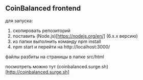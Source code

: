 ## CoinBalanced frontend

для запуска:

1. скопировать репозиторий
2. поставить (Node.js)[https://nodejs.org/en/] (6.x.x версию)
3. из папки выполнить команду npm install
4. npm start и перейти на http://localhost:3000/


файлы разбиты на страницы в папке src/html

посмотреть можно тут (coinbalanced.surge.sh)[http://coinbalanced.surge.sh]
